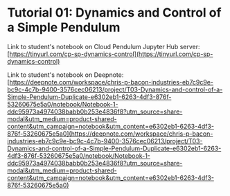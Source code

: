 # Tutorial 01: Dynamics and Control of a Simple Pendulum

Link to student's notebook on Cloud Pendulum Jupyter Hub server: [https://tinyurl.com/cp-sp-dynamics-control](https://tinyurl.com/cp-sp-dynamics-control)

Link to student's notebook on Deepnote: [https://deepnote.com/workspace/chris-p-bacon-industries-eb7c9c9e-bc9c-4c7b-9400-3576cec06213/project/T03-Dynamics-and-control-of-a-Simple-Pendulum-Duplicate-e6302eb1-6263-4df3-876f-53260675e5a0/notebook/Notebook-1-ddc95973a4974038babb0b253e4836f8?utm_source=share-modal&utm_medium=product-shared-content&utm_campaign=notebook&utm_content=e6302eb1-6263-4df3-876f-53260675e5a0](https://deepnote.com/workspace/chris-p-bacon-industries-eb7c9c9e-bc9c-4c7b-9400-3576cec06213/project/T03-Dynamics-and-control-of-a-Simple-Pendulum-Duplicate-e6302eb1-6263-4df3-876f-53260675e5a0/notebook/Notebook-1-ddc95973a4974038babb0b253e4836f8?utm_source=share-modal&utm_medium=product-shared-content&utm_campaign=notebook&utm_content=e6302eb1-6263-4df3-876f-53260675e5a0)